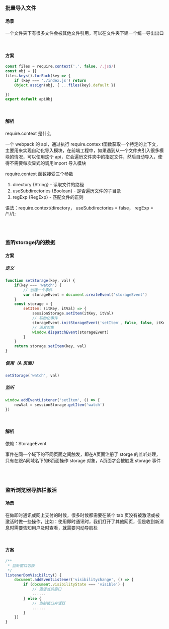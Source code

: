### 批量导入文件

#### 场景

一个文件夹下有很多文件会被其他文件引用，可以在文件夹下建一个统一导出出口

<br />

#### 方案

```js
const files = require.context('.', false, /.js$/)
const obj = {}
files.keys().forEach(key => {
    if (key === './index.js') return
    Object.assign(obj, { ...files(key).default })
    
})
export default apiObj
```

<br />

#### 解析

require.context 是什么

一个 webpack 的 api，通过执行 require.contex t函数获取一个特定的上下文，主要用来实现自动化导入模块，在前端工程中，如果遇到从一个文件夹引入很多模块的情况，可以使用这个 api，它会遍历文件夹中的指定文件，然后自动导入，使得不需要每次显式的调用import 导入模块

require.context 函数接受三个参数

1. directory {String}  - 读取文件的路径
2. useSubdirectories {Boolean}  - 是否遍历文件的子目录
3. regExp {RegExp}  - 匹配文件的正则

语法：require.context(directory， useSubdirectories = false， regExp = /^.//);

<br />

<br />

### 监听storage内的数据

#### 方案

##### 定义

```js
function setStorage(key, val) {
    if(key === 'watch') {
        // 创建一个事件
        var storageEvent = document.createEvent('storageEvent')
    }
    const storage = {
        setItem: (itKey, itVal) => {
            sessionStorage.setItem(itKey, itVal)
            // 初始化事件
            storageEvent.initStorageEvent('setItem', false, false, itKey, null, itVal, null, null)
            // 派发对象
            window.dispatchEvent(storageEvent)
        }
    }
    return storage.setItem(key, val)
}
```

##### 使用（A 页面）

```js
setStorage('watch', val)
```

##### 监听

```js
window.addEventListener('setItem', () => {
    newVal = sessionStorage.getItem('watch')
})
```

<br />

#### 解析

依赖：StorageEvent

事件在同一个域下的不同页面之间触发，即在A页面注册了 storge 的监听处理，只有在跟A同域名下的B页面操作 storage 对象，A页面才会被触发 storage 事件

<br />

<br />

### 监听浏览器导航栏激活

#### 场景

在做即时通讯或网上支付的时候，很多时候都需要在某个 tab 页没有被激活或被激活时做一些操作，比如：使用即时通讯时，我们打开了其他网页，但是收到新消息时需要告知用户及时查看，就需要闪动导航栏

<br />

#### 方案

```js
/**
 * 监听窗口切换
 */
listenerDomVisibility() {
    document.addEventListener('visibilitychange', () => {
        if (document.visibilityState === 'visible') {
            // 激活当前窗口
            ......
        } else {
            // 当前窗口非活跃
            ......
        }
    })
}
```



